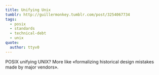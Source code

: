 ```yaml
---
title: Unifying Unix
tumblr: http://guillermonkey.tumblr.com/post/3254067734
tags:
  - posix
  - standards
  - technical-debt
  - unix
quote:
  author: ttyv0
---
```


POSIX unifying UNIX? More like «formalizing historical design mistakes made by major vendors».
